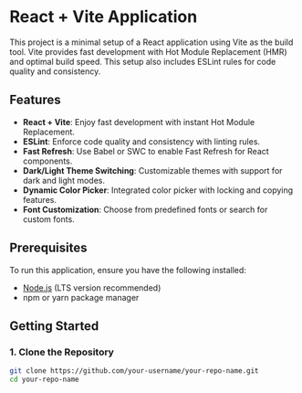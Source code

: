 # React + Vite Application

This project is a minimal setup of a React application using Vite as the build tool. Vite provides fast development with Hot Module Replacement (HMR) and optimal build speed. This setup also includes ESLint rules for code quality and consistency.

## Features

- **React + Vite**: Enjoy fast development with instant Hot Module Replacement.
- **ESLint**: Enforce code quality and consistency with linting rules.
- **Fast Refresh**: Use Babel or SWC to enable Fast Refresh for React components.
- **Dark/Light Theme Switching**: Customizable themes with support for dark and light modes.
- **Dynamic Color Picker**: Integrated color picker with locking and copying features.
- **Font Customization**: Choose from predefined fonts or search for custom fonts.

## Prerequisites

To run this application, ensure you have the following installed:

- [Node.js](https://nodejs.org/en/download/) (LTS version recommended)
- npm or yarn package manager

## Getting Started

### 1. Clone the Repository

```bash
git clone https://github.com/your-username/your-repo-name.git
cd your-repo-name
```
